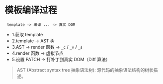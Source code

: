# 模板编译过程

` template -> 编译 ... -> 真实 DOM`

- 1.获取 template
- 2.template -> AST 树
- 3.AST -> render 函数 -> `_c` / `_v` / `_s`
- 4.render 函数 -> 虚拟节点
- 5.设置 PATCH -> 打补丁到真实 DOM（Diff 算法）

> AST (Abstract syntax tree 抽象语法树): 源代码的抽象语法结构的树状描述。

